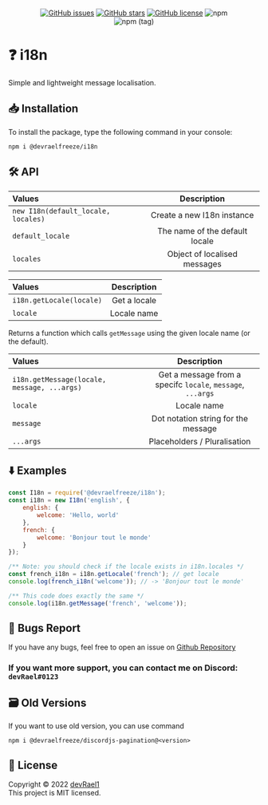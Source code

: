 <p align="center"><a href="https://nodei.co/npm/@devraelfreeze/i18n/"><img src="https://nodei.co/npm/@devraelfreeze/i18n.png" alt=""></a></p>

<div align="center">
<a href="https://github.com/devRael1/i18n/issues"><img alt="GitHub issues" src="https://img.shields.io/github/issues/devRael1/i18n"></a>
<a href="https://github.com/devRael1/i18n/stargazers"><img alt="GitHub stars" src="https://img.shields.io/github/stars/devRael1/i18n"></a>
<a href="https://github.com/devRael1/i18n/blob/master/MIT-LICENCE"><img alt="GitHub license" src="https://img.shields.io/github/license/devRael1/i18n?color=red"></a>
<img alt="npm" src="https://img.shields.io/npm/dw/@devraelfreeze/i18n?color=purple">
<br>
<img alt="npm (tag)" src="https://img.shields.io/npm/v/@devraelfreeze/i18n/latest?color=yellow&label=%40devraelfreeze%2Fi18n">
</div>

# ❓ i18n

Simple and lightweight message localisation.

## 📥 Installation

To install the package, type the following command in your console:
```
npm i @devraelfreeze/i18n
```

## 🛠️ API
| Values | Description |
| :--- | :---: |
| `new I18n(default_locale, locales)` | Create a new I18n instance |
| `default_locale ` | The name of the default locale |
| `locales` | Object of localised messages |

| Values | Description |
| :--- | :---: |
| `i18n.getLocale(locale)` | Get a locale |
| `locale` | Locale name |

Returns a function which calls `getMessage` using the given locale name (or the default).

| Values | Description |
| :--- | :---: |
| `i18n.getMessage(locale, message, ...args)` | Get a message from a specifc `locale`, `message`, `...args` |
| `locale` | Locale name |
| `message` | Dot notation string for the message |
| `...args` | Placeholders / Pluralisation |

## ⬇️ Examples
```js
const I18n = require('@devraelfreeze/i18n');
const i18n = new I18n('english', {
	english: {
		welcome: 'Hello, world'
	},
	french: {
        welcome: 'Bonjour tout le monde'
	}
});

/** Note: you should check if the locale exists in i18n.locales */
const french_i18n = i18n.getLocale('french'); // get locale
console.log(french_i18n('welcome')); // -> 'Bonjour tout le monde'

/** This code does exactly the same */
console.log(i18n.getMessage('french', 'welcome'));
```

## 🐛 Bugs Report

If you have any bugs, feel free to open an issue on [Github Repository](https://github.com/devRael1/i18n)
<br>
### If you want more support, you can contact me on Discord: `devRael#0123`

## 🗃️ Old Versions
If you want to use old version, you can use command
```
npm i @devraelfreeze/discordjs-pagination@<version>
```

## 📝 License
Copyright © 2022 [devRael1](https://github.com/devRael1)
<br>This project is MIT licensed.